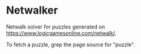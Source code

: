 # Netwalker
Netwalk solver for puzzles generated on https://www.logicgamesonline.com/netwalk/.

To fetch a puzzle, grep the page source for "puzzle".
